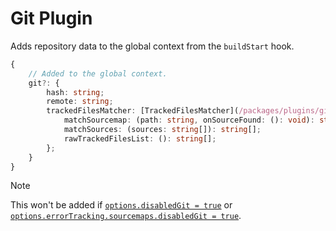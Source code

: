 # Git Plugin <!-- #omit in toc -->

Adds repository data to the global context from the `buildStart` hook.

```typescript
{
    // Added to the global context.
    git?: {
        hash: string;
        remote: string;
        trackedFilesMatcher: [TrackedFilesMatcher](/packages/plugins/git/trackedFilesMatcher.ts) {
            matchSourcemap: (path: string, onSourceFound: (): void): string[];
            matchSources: (sources: string[]): string[];
            rawTrackedFilesList: (): string[];
        };
    }
}
```

> [!NOTE]
> This won't be added if [`options.disabledGit = true`](/#disablegit) or [`options.errorTracking.sourcemaps.disabledGit = true`](/packages/plugins/error-tracking#errortrackingsourcemapsdisablegit).
